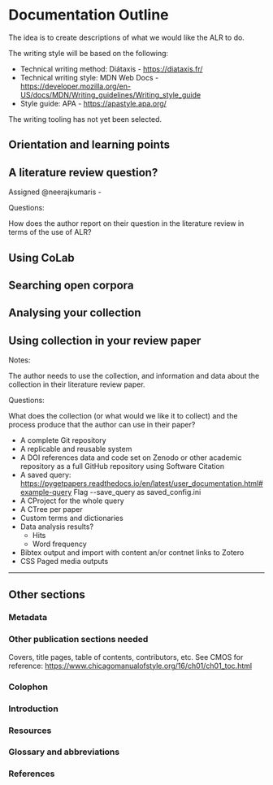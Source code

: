 # Documentation Outline

The idea is to create descriptions of what we would like the ALR to do.

The writing style will be based on the following:

  - Technical writing method: Diátaxis - https://diataxis.fr/
  - Technical writing style: MDN Web Docs - https://developer.mozilla.org/en-US/docs/MDN/Writing_guidelines/Writing_style_guide
  - Style guide: APA - https://apastyle.apa.org/

The writing tooling has not yet been selected.

## Orientation and learning points

## A literature review question?

Assigned @neerajkumaris - 

Questions: 

How does the author report on their question in the literature review in terms of the use of ALR?

## Using CoLab

## Searching open corpora

## Analysing your collection

## Using collection in your review paper

Notes: 

The author needs to use the collection, and information and data about the collection in their literature review paper. 

Questions:

What does the collection (or what would we like it to collect) and the process produce that the author can use in their paper?

  - A complete Git repository
  - A replicable and reusable system
  - A DOI references data and code set on Zenodo or other academic repository as a full GitHub repository using Software Citation
  - A saved query: https://pygetpapers.readthedocs.io/en/latest/user_documentation.html#example-query Flag --save_query as saved_config.ini
  - A CProject for the whole query
  - A CTree per paper
  - Custom terms and dictionaries
  - Data analysis results?
    - Hits
    - Word frequency
  - Bibtex output and import with content an/or contnet links to Zotero
  - CSS Paged media outputs



---

## Other sections

### Metadata

### Other publication sections needed

Covers, title pages, table of contents, contributors, etc. See CMOS for reference: https://www.chicagomanualofstyle.org/16/ch01/ch01_toc.html

### Colophon

### Introduction

### Resources

### Glossary and abbreviations

### References


